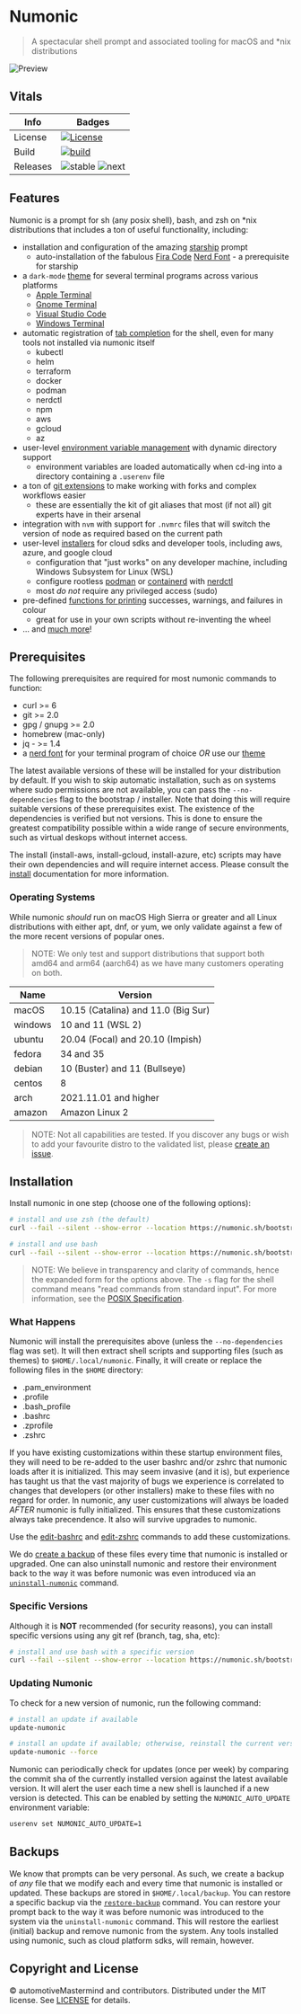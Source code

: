 # Numonic

> A spectacular shell prompt and associated tooling for macOS and *nix distributions

![Preview][preview-image]

## Vitals

| Info     | Badges                                                      |
| -------- | ----------------------------------------------------------- |
| License  | [![License][license-image]][license-url]                    |
| Build    | [![build][workflow-image]][workflow-url]                    |
| Releases | ![stable][stable-version-image] ![next][next-version-image] |

## Features

Numonic is a prompt for sh (any posix shell), bash, and zsh on *nix distributions that includes a ton of useful
functionality, including:

* installation and configuration of the amazing [starship](https://starship.rs) prompt
  * auto-installation of the fabulous [Fira Code](https://github.com/tonsky/FiraCode)
    [Nerd Font](https://www.programmingfonts.org/#firacode) - a prerequisite for starship
* a `dark-mode` [theme](https://numonic.sh/commands/theme) for several terminal programs across various platforms
  * [Apple Terminal](https://support.apple.com/en-gb/guide/terminal/welcome/mac)
  * [Gnome Terminal](https://wiki.gnome.org/Apps/Terminal)
  * [Visual Studio Code](https://code.visualstudio.com)
  * [Windows Terminal](https://aka.ms/terminal)
* automatic registration of [tab completion](https://numonic.sh/completion) for the shell, even for many tools not
  installed via numonic itself
  * kubectl
  * helm
  * terraform
  * docker
  * podman
  * nerdctl
  * npm
  * aws
  * gcloud
  * az
* user-level [environment variable management](https://numonic.sh/commands/userenv) with dynamic directory support
  * environment variables are loaded automatically when cd-ing into a directory containing a `.userenv` file
* a ton of [git extensions](https://numonic.sh/commands/git) to make working with forks and complex workflows easier
  * these are essentially the kit of git aliases that most (if not all) git experts have in their arsenal
* integration with `nvm` with support for `.nvmrc` files that will switch the version of node as required based on the
  current path
* user-level [installers](https://numonic.sh/commands/install) for cloud sdks and developer tools, including aws, azure,
  and google cloud
  * configuration that "just works" on any developer machine, including Windows Subsystem for Linux (WSL)
  * configure rootless [podman](https://podman.io) or [containerd](https://containerd.io) with
    [nerdctl](https://github.com/containerd/nerdctl#command-reference)
  * most *do not* require any privileged access (sudo)
* pre-defined [functions for printing](https://numonic.sh/commands/print) successes, warnings, and failures in colour
  * great for use in your own scripts without re-inventing the wheel
* ... and [much more](https://numonic.sh/commands)!

## Prerequisites

The following prerequisites are required for most numonic commands to function:

* curl >= 6
* git >= 2.0
* gpg / gnupg >= 2.0
* homebrew (mac-only)
* jq - >= 1.4
* a [nerd font](https://www.nerdfonts.com) for your terminal program of choice *OR* use our
  [theme](https://numonic.sh/commands/theme)

The latest available versions of these will be installed for your distribution by default. If you wish to skip automatic
installation, such as on systems where sudo permissions are not available, you can pass the `--no-dependencies` flag to
the bootstrap / installer. Note that doing this will require suitable versions of these prerequisites exist. The
existence of the dependencies is verified but not versions. This is done to ensure the greatest compatibility possible
within a wide range of secure environments, such as virtual deskops without internet access.

The install (install-aws, install-gcloud, install-azure, etc) scripts may have their own dependencies and will require
internet access. Please consult the [install](https://numonic.sh/commands/install) documentation for more information.

### Operating Systems

While numonic *should* run on macOS High Sierra or greater and all Linux distributions with either apt, dnf, or yum, we
only validate against a few of the more recent versions of popular ones.

> NOTE: We only test and support distributions that support both amd64 and arm64 (aarch64) as we have many customers
> operating on both.

| Name    | Version                             |
| ------- | ----------------------------------- |
| macOS   | 10.15 (Catalina) and 11.0 (Big Sur) |
| windows | 10 and 11 (WSL 2)                   |
| ubuntu  | 20.04 (Focal) and 20.10 (Impish)    |
| fedora  | 34 and 35                           |
| debian  | 10 (Buster) and 11 (Bullseye)       |
| centos  | 8                                   |
| arch    | 2021.11.01 and higher               |
| amazon  | Amazon Linux 2                      |


> NOTE: Not all capabilities are tested. If you discover any bugs or wish to add your favourite distro to the validated
> list, please [create an issue][new-issue-url].

## Installation

Install numonic in one step (choose one of the following options):

``` sh
# install and use zsh (the default)
curl --fail --silent --show-error --location https://numonic.sh/bootstrap.sh | sh -s

# install and use bash
curl --fail --silent --show-error --location https://numonic.sh/bootstrap.sh | sh -s -- bash
```

> NOTE: We believe in transparency and clarity of commands, hence the expanded form for the options above. The `-s` flag
> for the shell command means "read commands from standard input". For more information, see the
> [POSIX Specification](https://pubs.opengroup.org/onlinepubs/9699919799/).

### What Happens

Numonic will install the prerequisites above (unless the `--no-dependencies` flag was set). It will then extract shell
scripts and supporting files (such as themes) to `$HOME/.local/numonic`. Finally, it will create or replace the
following files in the `$HOME` directory:

* .pam_environment
* .profile
* .bash_profile
* .bashrc
* .zprofile
* .zshrc

If you have existing customizations within these startup environment files, they will need to be re-added to the
user bashrc and/or zshrc that numonic loads after it is initialized. This may seem invasive (and it is), but experience
has taught us that the vast majority of bugs we experience is correlated to changes that developers
(or other installers) make to these files with no regard for order. In numonic, any user customizations will always be
loaded *AFTER* numonic is fully initialized. This ensures that these customizations always take precendence. It also
will survive upgrades to numonic.

Use the [edit-bashrc](https://numonic.sh/commands/bash/edit-bashrc) and
[edit-zshrc](https://numonic.sh/commands/zsh/edit-zshrc) commands to add these customizations.

We do [create a backup](https://numonic.sh/commands/backup) of these files every time that numonic is installed or
upgraded. One can also uninstall numonic and restore their environment back to the way it was before numonic was even
introduced via an [`uninstall-numonic`](https://numonic.sh/commands/backup/uninstall-numonic) command.

### Specific Versions

Although it is **NOT** recommended (for security reasons), you can install specific versions using any git ref
(branch, tag, sha, etc):

``` sh
# install and use bash with a specific version
curl --fail --silent --show-error --location https://numonic.sh/bootstrap.sh | sh -s -- v1 bash
```

### Updating Numonic

To check for a new version of numonic, run the following command:

``` sh
# install an update if available
update-numonic

# install an update if available; otherwise, reinstall the current version
update-numonic --force
```

Numonic can periodically check for updates (once per week) by comparing the commit sha of the currently installed
version against the latest available version. It will alert the user each time a new shell is launched if a new version
is detected. This can be enabled by setting the `NUMONIC_AUTO_UPDATE` environment variable:

```sh
userenv set NUMONIC_AUTO_UPDATE=1
```

## Backups

We know that prompts can be very personal. As such, we create a backup of *any* file that we modify each and every time
that numonic is installed or updated. These backups are stored in `$HOME/.local/backup`. You can restore a specific
backup via the [`restore-backup`](https://numonic.sh/commands/backup/restore-backup) command. You can restore your
prompt back to the way it was before numonic was introduced to the system via the `uninstall-numonic` command. This will
restore the earliest (initial) backup and remove numonic from the system. Any tools installed using numonic, such as
cloud platform sdks, will remain, however.

## Copyright and License

&copy; automotiveMastermind and contributors. Distributed under the MIT license. See [LICENSE][license-url] for details.

[license-image]: https://img.shields.io/badge/license-MIT-blue.svg
[license-url]: LICENSE

[preview-image]: https://user-images.githubusercontent.com/1803684/102746284-e1880100-4355-11eb-9f72-1e1a07a579a8.png

[workflow-url]: https://github.com/automotivemastermind/numonic/actions?query=workflow%3Aend-to-end
[workflow-image]: https://img.shields.io/github/workflow/status/automotivemastermind/numonic/end-to-end

[stable-version-image]: https://img.shields.io/github/v/release/automotivemastermind/numonic?label=stable&sort=semver
[next-version-image]: https://img.shields.io/github/v/tag/automotivemastermind/numonic?color=orange&include_prereleases&label=next&sort=semver

[new-issue-url]: https://github.com/automotivemastermind/numonic/issues/new

